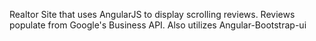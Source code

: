 Realtor Site that uses AngularJS to display scrolling reviews. Reviews populate from Google's Business API.
Also utilizes Angular-Bootstrap-ui
